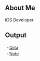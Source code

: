 <!--
**Moto0124/Moto0124** is a ✨ _special_ ✨ repository because its `README.md` (this file) appears on your GitHub profile.

Here are some ideas to get you started:

- 🔭 I’m currently working on ...
- 🌱 I’m currently learning ...
- 👯 I’m looking to collaborate on ...
- 🤔 I’m looking for help with ...
- 💬 Ask me about ...
- 📫 How to reach me: ...
- 😄 Pronouns: ...
- ⚡ Fun fact: ...

-->

## About Me
iOS Developer


## Output 
・[Qiita](https://qiita.com/Moto0124)  
・[Note](https://note.com/moto0124)  
